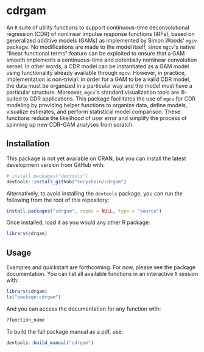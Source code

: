 # cdrgam
An `R` suite of utility functions to support continuous-time
deconvolutional regression (CDR) of nonlinear impulse response
functions (IRFs), based on generalized additive models (GAMs) as
implemented by Simon Woods' `mgcv` package. No modifications are made
to the model itself, since `mgcv`'s native "linear functional terms"
feature can be exploited to ensure that a GAM smooth implements a
continuous-time and potentially nonlinear convolution kernel. In other
words, a CDR model can be instantiated as a GAM model using
functionality already available through `mgcv`. However, in practice,
implementation is non-trivial: in order for a GAM to be a valid CDR
model, the data must be organized in a particular way and the model
must have a particular structure.  Moreover, `mgcv`'s standard
visualization tools are ill-suited to CDR applications. This package
facilitates the use of `mgcv` for CDR modeling by providing helper
functions to organize data, define models, visualize estimates, and
perform statistical model comparison. These functions reduce the
likelihood of user error and simplify the process of spinning up new
CDR-GAM analyses from scratch.

## Installation

This package is not yet available on CRAN, but you can install the latest
development version from GitHub with:

``` r
# install.packages("devtools")
devtools::install_github("coryshain/cdrgam")
```

Alternatively, to avoid installing the `devtools` package, you can
run the following from the root of this repository:

``` r
install.packages("cdrgam", repos = NULL, type = "source")
```

Once installed, load it as you would any other R package:

``` r
library(cdrgam)
```

## Usage

Examples and quickstart are forthcoming. For now, please see the
package documentation. You can list all available functions in
an interactive `R` session with:

``` r
library(cdrgam)
ls("package:cdrgam")
```

And you can access the documentation for any function with:

``` r
?function_name
```

To build the full package manual as a pdf, use:

``` r
devtools::build_manual("cdrgam")
```
